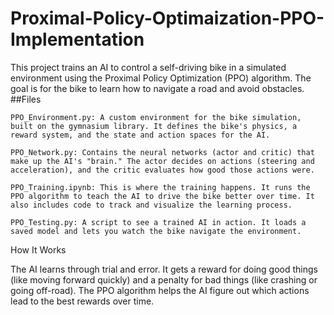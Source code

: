 # Proximal-Policy-Optimaization-PPO-Implementation

This project trains an AI to control a self-driving bike in a simulated environment using the Proximal Policy Optimization (PPO) algorithm. The goal is for the bike to learn how to navigate a road and avoid obstacles.
##Files

    PPO_Environment.py: A custom environment for the bike simulation, built on the gymnasium library. It defines the bike's physics, a reward system, and the state and action spaces for the AI.

    PPO_Network.py: Contains the neural networks (actor and critic) that make up the AI's "brain." The actor decides on actions (steering and acceleration), and the critic evaluates how good those actions were.

    PPO_Training.ipynb: This is where the training happens. It runs the PPO algorithm to teach the AI to drive the bike better over time. It also includes code to track and visualize the learning process.

    PPO_Testing.py: A script to see a trained AI in action. It loads a saved model and lets you watch the bike navigate the environment.

How It Works

The AI learns through trial and error. It gets a reward for doing good things (like moving forward quickly) and a penalty for bad things (like crashing or going off-road). The PPO algorithm helps the AI figure out which actions lead to the best rewards over time.
